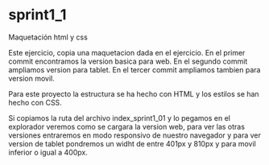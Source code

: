 # sprint1_1
Maquetación html y css


Este ejercicio, copia una maquetacion dada en el ejercicio.
En el primer commit encontramos la version basica para web.
En el segundo commit ampliamos version para tablet.
En el tercer commit ampliamos tambien para version movil.

Para este proyecto la estructura se ha hecho con HTML y los estilos se han hecho con CSS.

Si copiamos la ruta del archivo index_sprint1_01 y lo pegamos en el explorador veremos como se cargara la version web, para ver las otras versiones
entraremos en modo responsivo de nuestro navegador y para ver version de tablet pondremos un widht de entre 401px y 810px y para movil inferior o igual a 400px.
